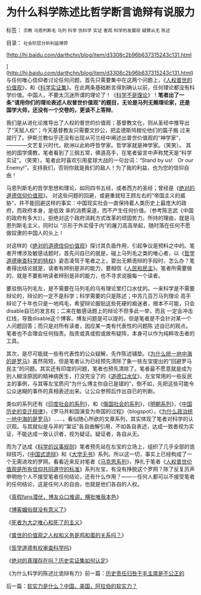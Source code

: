 # 为什么科学陈述比哲学断言诡辩有说服力

标签： `宗教` `马恩列斯毛` `马列` `科学` `伪科学` `实证` `客观` `科学的发展观` `疑罪从无` `陈述` 

目录： `社会阶层分析利益博羿`

[http://hi.baidu.com/darthchn/blog/item/d3308c2b96b637315243c131.html

](http://hi.baidu.com/darthchn/blog/item/d3308c2b96b637315243c131.html)与任何唯心信仰者讨论任何问题，首先只需要集中在这两个问题上，《[人权普世的价值观](../../../2009/6/17/人权是任何信仰须共同表述的价值观.md)》，和《[科学实证集](../../../2009/7/4/绝对的真理存在吗？历史实证集如何认定.md)》。在此两条基础断言得到确认以前，任何理论都没有科学价值。中国人，不要太沉迷所谓的理论了！《[科学不是理论](../../../2009/6/18/科学不是理论！科学三要素包含波普尔证伪原则.md)》！**笔者出了一条“请用你们的理论表述人权普世价值观”的题目，无论是马列无赖理论家，还是国学大师，还没有一个交卷的，更谈不上答辩**。

我们是从进化论推导出了人权的普世的价值观；基督教文化，则从圣经中推导出了“天赋人权”；今天基督教友只需要文抄公，把孟德斯鸠梭伦他们的篇子搬
过来就行了。伊斯兰教似乎还没有出现从可兰经中阐述出普世价值观的“神学家”，————文艺复兴时代，欧洲以此称呼哲学家。哲学家就是神学家。（笑笑）。
其他的国学儒教，笔者看到了三纲五常，佛道高手，在笔者留言中声称梵天是“科学实证”。（笑笑）。笔者此时喜欢引用星球大战的一句台词：“Stand
by us!　Or our Enemy!”，支持我们，否则你就是我们的敌人！为了我的利益，也为您的信仰自由！

马恩列斯毛的哲学思想和理论，如同四书五经，或者西方的圣经；曾经是《[绝对的道德信仰价值观](../../../2009/3/11/信仰，个人世界观的基础断言；不是绝对的道德标准.md)》。
对这些问题的回避，或避重就轻王顾左右的“帝国主义的威胁”，并不能回避这样的事实：中国现实社会一直保持着人类历史上最庞大的政府，而政府本身，是低效
率的消费渠道，而不产生任何价值。（参考陈志武《中国的政府有多大》）。拒绝对这个政府消耗方式改革的顽固势力，所持的理由，就是马恩列斯毛主义，同时以
“示形于外实侵于内”的屠刀高高举起，随时落在任何不愿做奴隶的中国人的头上！

对这样的《[绝对的道德信仰价值观](../../../2009/3/11/信仰，个人世界观的基础断言；不是绝对的道德标准.md)》探讨其负面作用，引起争议是预料之中的。笔者开博涉及敏感话题时，首先问自已的就是，碰上马列毛之类的唯心者，以《[哲学道德审查科学的特权](../../../2009/7/3/哲学有道德审查科学的特权吗？.md)》姿态凌驾于笔者之上，耍出无赖诡辩的手段时，怎么办？笔者得出结论就是，读者有辨别是非的能力，要相信《[人民和民主](../../../2009/6/22/要相信党和政府，要相信人民和民主.md)》。笔者所需要做的，就是不要影响读者辨别是非的能力，也不寻求说服每一个读者。

要驳倒马列毛左，是不需要在马列毛的乌有理论里打口水仗的。一来科学是不需要辩论的，辩论的一定不是科学；科学需要的只是陈述；中苏几百万马列理论
高手辩论了十年也只是一地鸡毛，希望辩论服贴这些死硬的痴迷者，根本不可能，只会disable自已的发言权；二来在敏感话题上的辩论不但多此一举，而且
一定会冲击红线，导致disable这个博客。博友问题是可以提的，但是笔者是不会针对某一个人问题回答；而只是对所有读者，因应某一类有代表性的问题陈
述自已的观点。笔者也不会理会任何指责。指责或真或假或故布疑阵，本身可以作为纯粹攻击者的工具。

其次，是尽可能就一些有代表性的公众疑解，先作陈述铺垫。《[为什么统一地中海的是罗马](../../../2008/9/6/为什么统一地中海世界是罗马,不是雅典.md)》虽然简短，但是笔者认为已经预先清除了象一些左宝提出的“回避罗马民主”的问题。其实还有印度的问题，笔者也预先清除了。笔者最不愿意就是成为别人糊涂原因的精神病医生，打没完没了的《[道德口水仗](../../../2009/1/28/笑谈中国道德口水仗之左中右派.md)》，左宝常用的一些反民主的事例，与其等左宝质问“为什么博主你自已是错的”，倒不如，先把这些可能令公众迷糊的事件的真相表述出来。让公众参照后作出自已的判断。

类似的系列还有《[印度社会的系列](../../../2008/12/14/印度的社会价值观不为统一服务.md)》，和《[俄国社会的系列](../../../2008/12/27/俄印两国可以模仿中国发展模式吗？.md)》，《[明朝系列](../../../2008/11/3/亡于内需不振！今天仍是明朝吗？.md)》，《[中国历史的变迁规律](../../../2008/11/20/300万适农区，2000年中国历史文明的含义.md)》，《罗马共和国演变为帝国的过程》（blogspot），《[为什么政治统一地中海的是罗马](../../../2008/9/7/为什么统一地中海世界是罗马而不是迦太基.md)》……，看似随心所欲的文章系列，其实体现了笔者对科学的认识观。与其就似是与非的“案证”各自曲解引用，不如各自表述，达成一致者视为实证，不能达成一致认识者，视为疑证。疑证者，各自从无。

而为了达成《[科学的议事规则](../../../2009/6/17/民主就是科学的议事规则.md)》笔者预先站在左宝的立场上，组织了几乎全部的诡辩技巧，《[中国式诡辩](../../../2008/10/10/中国式诡辩：官本位文化之权位崇拜心魔.md)》和《[大学无书](../../../2008/8/31/“大学无书”，远离中国式诡辩！.md)》系列。所以这一切，事实上已经构成了一个无需进攻的罗网。看看近来反对笔者《[马克思系列](../../../2009/6/26/根本没有任何科学实证证明马列主义是不正确的.md)》，挣扎于笔者《[人权普世价值观是所有信仰共同遵守的标准](../../../2009/6/17/人权是任何信仰须共同表述的价值观.md)》系列左宝，有没有挣脱这个罗网？除了反复厉声申明他个人不接受笔者任何结论，还有什么作用？——－任何人都可以不接受笔者的任何结论，这是任何人的自由，也就是他们各自的人权。

《[真假fans潜伏，博友众口难调，横批唯我本色](../../../2009/6/29/真假潜伏,众fans难调，唯我本色.md)》

《[博客媚俗就没有意义了](../../../2009/6/30/博客媚俗丧失独立观点就没有价值了.md)》

《[死者为大之唯心和死了的主义](../../../2009/7/1/死者为大之唯心和死了的主义.md)》

《[普世的价值观之人权和义务是鸡和蛋的关系吗？](../../../2009/7/2/人权义务是鸡和蛋的关系吗？.md)》

《[哲学道德有权审查科学吗](../../../2009/7/3/哲学有道德审查科学的特权吗？.md)》

《[绝对的真理存在吗？历史实证集如何认定](../../../2009/7/4/绝对的真理存在吗？历史实证集如何认定.md)》

《为什么科学的陈述比诡辩有力》前一篇：[历史责任归咎于毛主席是不公正的](../../../2009/7/5/历史责任归咎于毛主席是不公正的.md)

后一篇：[软实力是什么？中国，美国，阿拉伯的软实力？](../../../2009/7/5/软实力是什么？中国，美国，阿拉伯的软实力？.md)